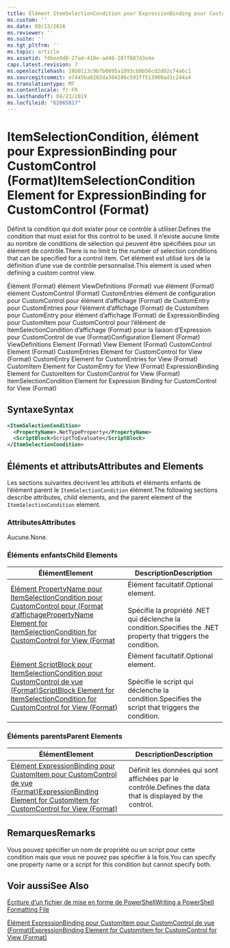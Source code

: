 ```yaml
---
title: Élément ItemSelectionCondition pour ExpressionBinding pour CustomControl (Format) | Microsoft Docs
ms.custom: ''
ms.date: 09/13/2016
ms.reviewer: ''
ms.suite: ''
ms.tgt_pltfrm: ''
ms.topic: article
ms.assetid: f4bea9d8-27ad-410e-ad48-287f807d3e4e
caps.latest.revision: 7
ms.openlocfilehash: 18b0113c9b7b0895a1093cb0b56cd2d02c74a6c1
ms.sourcegitcommit: e7445ba8203da304286c591ff513900ad1c244a4
ms.translationtype: MT
ms.contentlocale: fr-FR
ms.lasthandoff: 04/23/2019
ms.locfileid: "62065817"
---
```

# <a name="itemselectioncondition-element-for-expressionbinding-for-customcontrol-format"></a><span data-ttu-id="a1da8-102">ItemSelectionCondition, élément pour ExpressionBinding pour CustomControl (Format)</span><span class="sxs-lookup"><span data-stu-id="a1da8-102">ItemSelectionCondition Element for ExpressionBinding for CustomControl (Format)</span></span>

<span data-ttu-id="a1da8-103">Définit la condition qui doit exister pour ce contrôle à utiliser.</span><span class="sxs-lookup"><span data-stu-id="a1da8-103">Defines the condition that must exist for this control to be used.</span></span> <span data-ttu-id="a1da8-104">Il n’existe aucune limite au nombre de conditions de sélection qui peuvent être spécifiées pour un élément de contrôle.</span><span class="sxs-lookup"><span data-stu-id="a1da8-104">There is no limit to the number of selection conditions that can be specified for a control item.</span></span> <span data-ttu-id="a1da8-105">Cet élément est utilisé lors de la définition d’une vue de contrôle personnalisé.</span><span class="sxs-lookup"><span data-stu-id="a1da8-105">This element is used when defining a custom control view.</span></span>

<span data-ttu-id="a1da8-106">Élément (Format) élément ViewDefinitions (Format) vue élément (Format) élément CustomControl (Format) CustomEntries élément de configuration pour CustomControl pour élément d’affichage (Format) de CustomEntry pour CustomEntries pour l’élément d’affichage (Format) de CustomItem pour CustomEntry pour élément d’affichage (Format) de ExpressionBinding pour CustomItem pour CustomControl pour l’élément de ItemSelectionCondition d’affichage (Format) pour la liaison d’Expression pour CustomControl de vue (Format)</span><span class="sxs-lookup"><span data-stu-id="a1da8-106">Configuration Element (Format) ViewDefinitions Element (Format) View Element (Format) CustomControl Element (Format) CustomEntries Element for CustomControl for View (Format) CustomEntry Element for CustomEntries for View (Format) CustomItem Element for CustomEntry for View (Format) ExpressionBinding Element for CustomItem for CustomControl for View (Format) ItemSelectionCondition Element for Expression Binding for CustomControl for View (Format)</span></span>

## <a name="syntax"></a><span data-ttu-id="a1da8-107">Syntaxe</span><span class="sxs-lookup"><span data-stu-id="a1da8-107">Syntax</span></span>

```xml
<ItemSelectionCondition>
  <PropertyName>.NetTypeProperty</PropertyName>
  <ScriptBlock>ScriptToEvaluate</ScriptBlock>
</ItemSelectionCondition>
```

## <a name="attributes-and-elements"></a><span data-ttu-id="a1da8-108">Éléments et attributs</span><span class="sxs-lookup"><span data-stu-id="a1da8-108">Attributes and Elements</span></span>

<span data-ttu-id="a1da8-109">Les sections suivantes décrivent les attributs et éléments enfants de l’élément parent le `ItemSelectionCondition` élément.</span><span class="sxs-lookup"><span data-stu-id="a1da8-109">The following sections describe attributes, child elements, and the parent element of the `ItemSelectionCondition` element.</span></span>

### <a name="attributes"></a><span data-ttu-id="a1da8-110">Attributes</span><span class="sxs-lookup"><span data-stu-id="a1da8-110">Attributes</span></span>

<span data-ttu-id="a1da8-111">Aucune.</span><span class="sxs-lookup"><span data-stu-id="a1da8-111">None.</span></span>

### <a name="child-elements"></a><span data-ttu-id="a1da8-112">Éléments enfants</span><span class="sxs-lookup"><span data-stu-id="a1da8-112">Child Elements</span></span>

|<span data-ttu-id="a1da8-113">Élément</span><span class="sxs-lookup"><span data-stu-id="a1da8-113">Element</span></span>|<span data-ttu-id="a1da8-114">Description</span><span class="sxs-lookup"><span data-stu-id="a1da8-114">Description</span></span>|
|-------------|-----------------|
|[<span data-ttu-id="a1da8-115">Élément PropertyName pour ItemSelectionCondition pour CustomControl pour (Format d’affichage</span><span class="sxs-lookup"><span data-stu-id="a1da8-115">PropertyName Element for ItemSelectionCondition for CustomControl for View (Format</span></span>](./propertyname-element-for-itemselectioncondition-for-customcontrol-for-view-format.md)|<span data-ttu-id="a1da8-116">Élément facultatif.</span><span class="sxs-lookup"><span data-stu-id="a1da8-116">Optional element.</span></span><br /><br /> <span data-ttu-id="a1da8-117">Spécifie la propriété .NET qui déclenche la condition.</span><span class="sxs-lookup"><span data-stu-id="a1da8-117">Specifies the .NET property that triggers the condition.</span></span>|
|[<span data-ttu-id="a1da8-118">Élément ScriptBlock pour ItemSelectionCondition pour CustomControl de vue (Format)</span><span class="sxs-lookup"><span data-stu-id="a1da8-118">ScriptBlock Element for ItemSelectionCondition for CustomControl for View (Format)</span></span>](./scriptblock-element-for-itemselectioncondition-for-customcontrol-for-view-format.md)|<span data-ttu-id="a1da8-119">Élément facultatif.</span><span class="sxs-lookup"><span data-stu-id="a1da8-119">Optional element.</span></span><br /><br /> <span data-ttu-id="a1da8-120">Spécifie le script qui déclenche la condition.</span><span class="sxs-lookup"><span data-stu-id="a1da8-120">Specifies the script that triggers the condition.</span></span>|

### <a name="parent-elements"></a><span data-ttu-id="a1da8-121">Éléments parents</span><span class="sxs-lookup"><span data-stu-id="a1da8-121">Parent Elements</span></span>

|<span data-ttu-id="a1da8-122">Élément</span><span class="sxs-lookup"><span data-stu-id="a1da8-122">Element</span></span>|<span data-ttu-id="a1da8-123">Description</span><span class="sxs-lookup"><span data-stu-id="a1da8-123">Description</span></span>|
|-------------|-----------------|
|[<span data-ttu-id="a1da8-124">Élément ExpressionBinding pour CustomItem pour CustomControl de vue (Format)</span><span class="sxs-lookup"><span data-stu-id="a1da8-124">ExpressionBinding Element for CustomItem for CustomControl for View (Format)</span></span>](./expressionbinding-element-for-customitem-for-customcontrol-for-view-format.md)|<span data-ttu-id="a1da8-125">Définit les données qui sont affichées par le contrôle.</span><span class="sxs-lookup"><span data-stu-id="a1da8-125">Defines the data that is displayed by the control.</span></span>|

## <a name="remarks"></a><span data-ttu-id="a1da8-126">Remarques</span><span class="sxs-lookup"><span data-stu-id="a1da8-126">Remarks</span></span>

<span data-ttu-id="a1da8-127">Vous pouvez spécifier un nom de propriété ou un script pour cette condition mais que vous ne pouvez pas spécifier à la fois.</span><span class="sxs-lookup"><span data-stu-id="a1da8-127">You can specify one property name or a script for this condition but cannot specify both.</span></span>

## <a name="see-also"></a><span data-ttu-id="a1da8-128">Voir aussi</span><span class="sxs-lookup"><span data-stu-id="a1da8-128">See Also</span></span>

[<span data-ttu-id="a1da8-129">Écriture d’un fichier de mise en forme de PowerShell</span><span class="sxs-lookup"><span data-stu-id="a1da8-129">Writing a PowerShell Formatting File</span></span>](./writing-a-powershell-formatting-file.md)

[<span data-ttu-id="a1da8-130">Élément ExpressionBinding pour CustomItem pour CustomControl de vue (Format)</span><span class="sxs-lookup"><span data-stu-id="a1da8-130">ExpressionBinding Element for CustomItem for CustomControl for View (Format)</span></span>](./expressionbinding-element-for-customitem-for-customcontrol-for-view-format.md)
